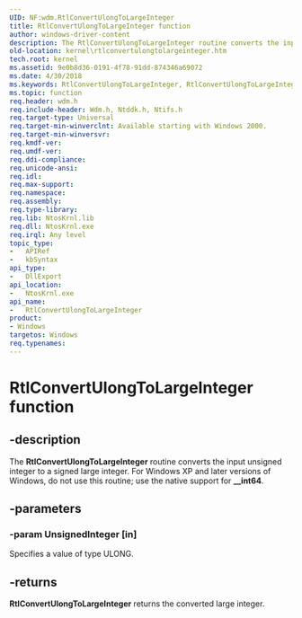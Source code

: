 ```yaml
---
UID: NF:wdm.RtlConvertUlongToLargeInteger
title: RtlConvertUlongToLargeInteger function
author: windows-driver-content
description: The RtlConvertUlongToLargeInteger routine converts the input unsigned integer to a signed large integer. For Windows XP and later versions of Windows, do not use this routine; use the native support for __int64.
old-location: kernel\rtlconvertulongtolargeinteger.htm
tech.root: kernel
ms.assetid: 9e0b8d36-0191-4f78-91dd-874346a69072
ms.date: 4/30/2018
ms.keywords: RtlConvertUlongToLargeInteger, RtlConvertUlongToLargeInteger routine [Kernel-Mode Driver Architecture], k109_442eaa78-8765-4d40-a77d-8a511d18b754.xml, kernel.rtlconvertulongtolargeinteger, wdm/RtlConvertUlongToLargeInteger
ms.topic: function
req.header: wdm.h
req.include-header: Wdm.h, Ntddk.h, Ntifs.h
req.target-type: Universal
req.target-min-winverclnt: Available starting with Windows 2000.
req.target-min-winversvr: 
req.kmdf-ver: 
req.umdf-ver: 
req.ddi-compliance: 
req.unicode-ansi: 
req.idl: 
req.max-support: 
req.namespace: 
req.assembly: 
req.type-library: 
req.lib: NtosKrnl.lib
req.dll: NtosKrnl.exe
req.irql: Any level
topic_type:
-	APIRef
-	kbSyntax
api_type:
-	DllExport
api_location:
-	NtosKrnl.exe
api_name:
-	RtlConvertUlongToLargeInteger
product:
- Windows
targetos: Windows
req.typenames: 
---
```


# RtlConvertUlongToLargeInteger function


## -description


The <b>RtlConvertUlongToLargeInteger</b> routine converts the input unsigned integer to a signed large integer. For Windows XP and later versions of Windows, do not use this routine; use the native support for <b>__int64</b>. 


## -parameters




### -param UnsignedInteger [in]

Specifies a value of type ULONG.


## -returns



<b>RtlConvertUlongToLargeInteger</b> returns the converted large integer. 



